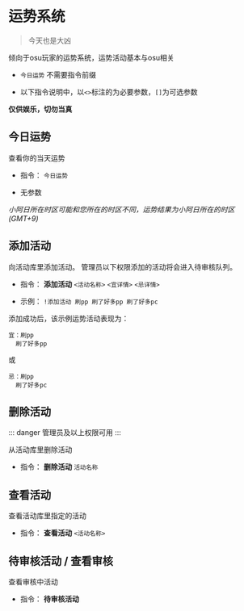 # 运势系统

> 今天也是大凶

倾向于osu玩家的运势系统，运势活动基本与osu相关

- `今日运势` 不需要指令前缀

- 以下指令说明中，以`<>`标注的为必要参数，`[]`为可选参数

**仅供娱乐，切勿当真**

## 今日运势

查看你的当天运势

- 指令： `今日运势`

- 无参数

*小阿日所在时区可能和您所在的时区不同，运势结果为小阿日所在的时区(GMT+9)*

## 添加活动

向活动库里添加活动。
管理员以下权限添加的活动将会进入待审核队列。

- 指令： **添加活动** `<活动名称>` `<宜详情>` `<忌详情>`

- 示例： `!添加活动 刷pp 刷了好多pp 刷了好多pc`

添加成功后，该示例运势活动表现为：
```
宜：刷pp
  刷了好多pp
```
或
```
忌：刷pp
  刷了好多pc
```

## 删除活动

::: danger 管理员及以上权限可用
:::

从活动库里删除活动

- 指令： **删除活动** `活动名称`

<!-- - 示例： `!删除活动 刷pp` -->
<chat-block :messages="[
  {
    self: true,
    text: '!删除活动 刷pp'
  },
  {
    author: '小阿日',
    text: '抱歉，您没有权限，无法删除活动'
  }
]" />

## 查看活动

查看活动库里指定的活动

- 指令： **查看活动** `<活动名称>`

<!-- - 示例： `!查看活动 刷pp` -->
<chat-block :messages="[
  {
    self: true,
    text: '!查看活动 刷pp'
  },
  {
    author: '小阿日',
    text: '宜详情：刷了好多pp 	忌详情：刷了好多pc'
  }
]" />

## 待审核活动 / 查看审核

查看审核中活动
<!-- ::: danger 管理员及以上权限可用
::: -->
- 指令： **待审核活动**
<chat-block :messages="[
  {
    self: true,
    text: '!待审核活动'
  },
  {
    author: '小阿日',
    text: '活动：刷pp 宜：刷了好多pp 忌：刷了好多pc\n管理员输入 确认/取消 待审核活动名称 以审核活动',
  }
]" />
<!-- - 无参数 -->
